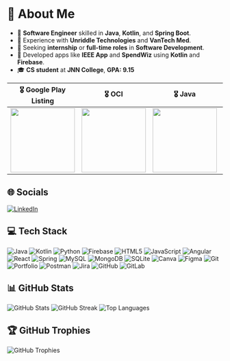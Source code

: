 # 💫 About Me

- 🚀 **Software Engineer** skilled in **Java**, **Kotlin**, and **Spring Boot**.
- 💼 Experience with **Unriddle Technologies** and **VanTech Med**.
- 🎯 Seeking **internship** or **full-time roles** in **Software Development**.
- 📱 Developed apps like **IEEE App** and **SpendWiz** using **Kotlin** and **Firebase**.
- 🎓 **CS student** at **JNN College**, **GPA: 9.15**
  
| 🎖 Google Play Listing  | 🎖 OCI | 🎖 Java |🎖 SQL |
|--------------------------------|--------------------|--------------------|--------------------|
| <img src="https://github.com/user-attachments/assets/c44cea00-b49b-4623-9bdd-49144f30b0b3" width="150"> |  <img src= "https://github.com/user-attachments/assets/941add38-9878-47d3-b1dc-c67ecdfa5504 " width="150"> | <img src="https://github.com/user-attachments/assets/99d8aadc-ad37-43c7-aa6f-3a7b14d1c0ab" width="150"> | <img src="https://github.com/user-attachments/assets/d089d204-b82e-4782-9635-a947dbc3e97d" width="150"> 


## 🌐 Socials
[![LinkedIn](https://img.shields.io/badge/LinkedIn-%230077B5.svg?logo=linkedin&logoColor=white)](https://linkedin.com/in/abhishek-k-s-039689276/)

## 💻 Tech Stack
![Java](https://img.shields.io/badge/java-%23ED8B00.svg?style=for-the-badge&logo=openjdk&logoColor=white) 
![Kotlin](https://img.shields.io/badge/kotlin-%237F52FF.svg?style=for-the-badge&logo=kotlin&logoColor=white) 
![Python](https://img.shields.io/badge/python-3670A0?style=for-the-badge&logo=python&logoColor=ffdd54) 
![Firebase](https://img.shields.io/badge/firebase-%23039BE5.svg?style=for-the-badge&logo=firebase) 
![HTML5](https://img.shields.io/badge/html5-%23E34F26.svg?style=for-the-badge&logo=html5&logoColor=white)
![JavaScript](https://img.shields.io/badge/javascript-%23323330.svg?style=for-the-badge&logo=javascript&logoColor=%23F7DF1E) 
![Angular](https://img.shields.io/badge/angular-%23DD0031.svg?style=for-the-badge&logo=angular&logoColor=white) 
![React](https://img.shields.io/badge/react-%2320232a.svg?style=for-the-badge&logo=react&logoColor=%2361DAFB) 
![Spring](https://img.shields.io/badge/spring-%236DB33F.svg?style=for-the-badge&logo=spring&logoColor=white) 
![MySQL](https://img.shields.io/badge/mysql-4479A1.svg?style=for-the-badge&logo=mysql&logoColor=white) 
![MongoDB](https://img.shields.io/badge/MongoDB-%234ea94b.svg?style=for-the-badge&logo=mongodb&logoColor=white) 
![SQLite](https://img.shields.io/badge/sqlite-%2307405e.svg?style=for-the-badge&logo=sqlite&logoColor=white) 
![Canva](https://img.shields.io/badge/Canva-%2300C4CC.svg?style=for-the-badge&logo=Canva&logoColor=white) 
![Figma](https://img.shields.io/badge/figma-%23F24E1E.svg?style=for-the-badge&logo=figma&logoColor=white) 
![Git](https://img.shields.io/badge/git-%23F05033.svg?style=for-the-badge&logo=git&logoColor=white) 
![Portfolio](https://img.shields.io/badge/Portfolio-%23000000.svg?style=for-the-badge&logo=firefox&logoColor=#FF7139) 
![Postman](https://img.shields.io/badge/Postman-FF6C37?style=for-the-badge&logo=postman&logoColor=white) 
![Jira](https://img.shields.io/badge/jira-%230A0FFF.svg?style=for-the-badge&logo=jira&logoColor=white) 
![GitHub](https://img.shields.io/badge/github-%23121011.svg?style=for-the-badge&logo=github&logoColor=white) 
![GitLab](https://img.shields.io/badge/gitlab-%23181717.svg?style=for-the-badge&logo=gitlab&logoColor=white)

## 📊 GitHub Stats
![GitHub Stats](https://github-readme-stats.vercel.app/api?username=21AbhishekKS&theme=dark&hide_border=false&include_all_commits=false&count_private=false)
![GitHub Streak](https://github-readme-streak-stats.herokuapp.com/?user=21AbhishekKS&theme=dark&hide_border=false)
![Top Languages](https://github-readme-stats.vercel.app/api/top-langs/?username=21AbhishekKS&theme=dark&hide_border=false&include_all_commits=false&count_private=false&layout=compact)

## 🏆 GitHub Trophies
![GitHub Trophies](https://github-profile-trophy.vercel.app/?username=21AbhishekKS&theme=radical&no-frame=false&no-bg=true&margin-w=4)



<!-- Proudly created with GPRM ( https://gprm.itsvg.in ) -->
